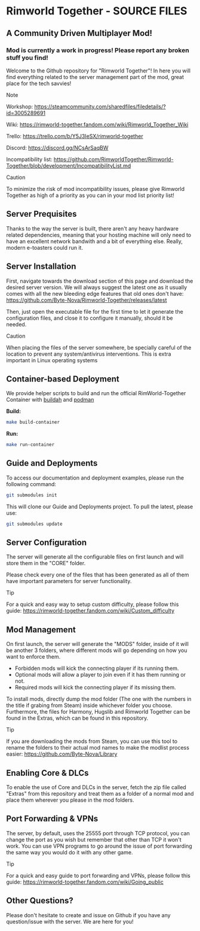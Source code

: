 # Rimworld Together - SOURCE FILES
## A Community Driven Multiplayer Mod!
### Mod is currently a work in progress! Please report any broken stuff you find!

Welcome to the Github repository for "Rimworld Together"! In here you will find everything related to the server management part of the mod, great place for the tech savvies!

> [!NOTE]
> Workshop: https://steamcommunity.com/sharedfiles/filedetails/?id=3005289691
>
> Wiki: https://rimworld-together.fandom.com/wiki/Rimworld_Together_Wiki
>
> Trello: https://trello.com/b/Y5J3IeSX/rimworld-together
> 
> Discord: https://discord.gg/NCsArSaqBW
>
> Incompatibility list: https://github.com/RimworldTogether/Rimworld-Together/blob/development/IncompatibilityList.md

> [!CAUTION]
> To minimize the risk of mod incompatibility issues, please give Rimworld Together as high of a priority as you can in your mod list priority list!

## Server Prequisites
Thanks to the way the server is built, there aren't any heavy hardware related dependencies, meaning that your hosting machine will only need to have an excellent network bandwith and a bit of everything else. Really, modern e-toasters could run it.

## Server Installation
First, navigate towards the download section of this page and download the desired server version. We will always suggest the latest one as it usually comes with all the new bleeding edge features that old ones don't have: https://github.com/Byte-Nova/Rimworld-Together/releases/latest

Then, just open the executable file for the first time to let it generate the configuration files, and close it to configure it manually, should it be needed.

> [!CAUTION]
> When placing the files of the server somewhere, be specially careful of the location to prevent any system/antivirus interventions. This is extra important in Linux operating systems

## Container-based Deployment

We provide helper scripts to build and run the official RimWorld-Together Container with [buildah](https://github.com/containers/buildah) and [podman](https://github.com/containers/podman)


**Build:**

```sh
make build-container
```

**Run:**

```sh
make run-container
```

## Guide and Deployments

To access our documentation and deployment examples, please run the following command:

```sh
git submodules init
```

This will clone our Guide and Deployments project. To pull the latest, please use:

```sh
git submodules update
```

## Server Configuration
The server will generate all the configurable files on first launch and will store them in the "CORE" folder.

Please check every one of the files that has been generated as all of them have important parameters for server functionality.

> [!TIP]
> For a quick and easy way to setup custom difficulty, please follow this guide: https://rimworld-together.fandom.com/wiki/Custom_difficulty

## Mod Management
On first launch, the server will generate the "MODS" folder, inside of it will be another 3 folders, where different mods will go depending on how you want to enforce them. 
- Forbidden mods will kick the connecting player if its running them.
- Optional mods will allow a player to join even if it has them running or not.
- Required mods will kick the connecting player if its missing them.

To install mods, directly dump the mod folder (The one with the numbers in the title if grabing from Steam) inside whichever folder you choose.
Furthermore, the files for Harmony, Hugslib and Rimworld Together can be found in the Extras, which can be found in this repository.

> [!TIP]
> If you are downloading the mods from Steam, you can use this tool to rename the folders to their actual mod names to make the modlist process easier: https://github.com/Byte-Nova/Library

## Enabling Core & DLCs
To enable the use of Core and DLCs in the server, fetch the zip file called "Extras" from this repository and treat them as a folder of a normal mod and place them wherever you please in the mod folders.

## Port Forwarding & VPNs
The server, by default, uses the 25555 port through TCP protocol, you can change the port as you wish but remember that other than TCP it won't work. You can use VPN programs to go around the issue of port forwarding the same way you would do it with any other game.

> [!TIP]
> For a quick and easy guide to port forwarding and VPNs, please follow this guide: https://rimworld-together.fandom.com/wiki/Going_public

## Other Questions?
Please don't hesitate to create and issue on Github if you have any question/issue with the server. We are here for you!
